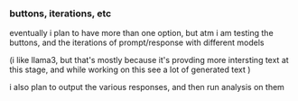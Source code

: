 ### buttons, iterations, etc 

eventually i plan to have more than one option, but atm i am testing the buttons, and the iterations of prompt/response with different models 

(i like llama3, but that's mostly because it's provding more intersting text at this stage, and while working on this see a lot of generated text )

i also plan to output the various responses, and then run analysis on them

